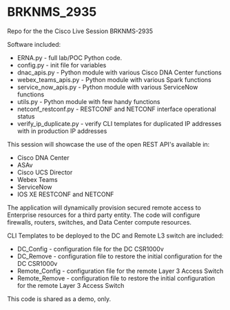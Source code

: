 # BRKNMS_2935
Repo for the the Cisco Live Session BRKNMS-2935

Software included:

- ERNA.py - full lab/POC Python code.
- config.py - init file for variables
- dnac_apis.py - Python module with various Cisco DNA Center functions
- webex_teams_apis.py - Python module with various Spark functions
- service_now_apis.py - Python module with various ServiceNow functions
- utils.py - Python module with few handy functions
- netconf_restconf.py - RESTCONF and NETCONF interface operational status
- verify_ip_duplicate.py - verify CLI templates for duplicated IP addresses with in production IP addresses

This session will showcase the use of the open REST API's available in:

- Cisco DNA Center
- ASAv
- Cisco UCS Director
- Webex Teams
- ServiceNow
- IOS XE RESTCONF and NETCONF

The application will dynamically provision secured remote access to Enterprise resources for a third party entity. The code will configure firewalls, routers, switches, and Data Center compute resources.

CLI Templates to be deployed to the DC and Remote L3 switch are included:

- DC_Config - configuration file for the DC CSR1000v
- DC_Remove - configuration file to restore the initial configuration for the DC CSR1000v
- Remote_Config - configuration file for the remote Layer 3 Access Switch
- Remote_Remove - configuration file to restore the initial configuration for the remote Layer 3 Access Switch

This code is shared as a demo, only.

